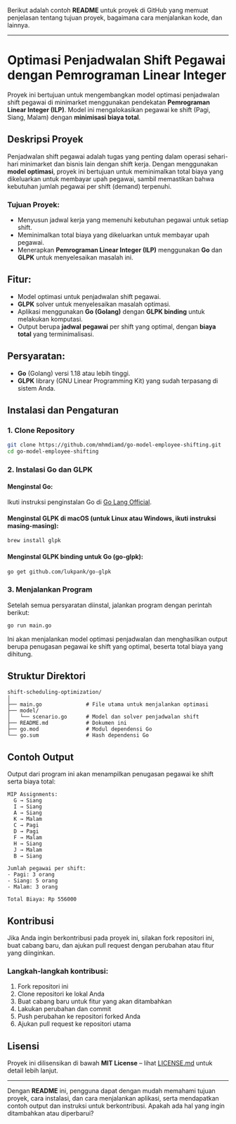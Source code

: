 Berikut adalah contoh **README** untuk proyek di GitHub yang memuat penjelasan tentang tujuan proyek, bagaimana cara menjalankan kode, dan lainnya.

---

# **Optimasi Penjadwalan Shift Pegawai dengan Pemrograman Linear Integer**

Proyek ini bertujuan untuk mengembangkan model optimasi penjadwalan shift pegawai di minimarket menggunakan pendekatan **Pemrograman Linear Integer (ILP)**. Model ini mengalokasikan pegawai ke shift (Pagi, Siang, Malam) dengan **minimisasi biaya total**.

## **Deskripsi Proyek**

Penjadwalan shift pegawai adalah tugas yang penting dalam operasi sehari-hari minimarket dan bisnis lain dengan shift kerja. Dengan menggunakan **model optimasi**, proyek ini bertujuan untuk meminimalkan total biaya yang dikeluarkan untuk membayar upah pegawai, sambil memastikan bahwa kebutuhan jumlah pegawai per shift (demand) terpenuhi.

### **Tujuan Proyek:**

- Menyusun jadwal kerja yang memenuhi kebutuhan pegawai untuk setiap shift.
- Meminimalkan total biaya yang dikeluarkan untuk membayar upah pegawai.
- Menerapkan **Pemrograman Linear Integer (ILP)** menggunakan **Go** dan **GLPK** untuk menyelesaikan masalah ini.

## **Fitur:**

- Model optimasi untuk penjadwalan shift pegawai.
- **GLPK** solver untuk menyelesaikan masalah optimasi.
- Aplikasi menggunakan **Go (Golang)** dengan **GLPK binding** untuk melakukan komputasi.
- Output berupa **jadwal pegawai** per shift yang optimal, dengan **biaya total** yang terminimalisasi.

## **Persyaratan:**

- **Go** (Golang) versi 1.18 atau lebih tinggi.
- **GLPK** library (GNU Linear Programming Kit) yang sudah terpasang di sistem Anda.

## **Instalasi dan Pengaturan**

### 1. **Clone Repository**

```bash
git clone https://github.com/mhmdiamd/go-model-employee-shifting.git
cd go-model-employee-shifting
```

### 2. **Instalasi Go dan GLPK**

#### Menginstal **Go**:

Ikuti instruksi penginstalan Go di [Go Lang Official](https://golang.org/dl/).

#### Menginstal **GLPK** di macOS (untuk Linux atau Windows, ikuti instruksi masing-masing):

```bash
brew install glpk
```

#### Menginstal GLPK binding untuk Go (go-glpk):

```bash
go get github.com/lukpank/go-glpk
```

### 3. **Menjalankan Program**

Setelah semua persyaratan diinstal, jalankan program dengan perintah berikut:

```bash
go run main.go
```

Ini akan menjalankan model optimasi penjadwalan dan menghasilkan output berupa penugasan pegawai ke shift yang optimal, beserta total biaya yang dihitung.

## **Struktur Direktori**

```
shift-scheduling-optimization/
│
├── main.go              # File utama untuk menjalankan optimasi
├── model/
│   └── scenario.go      # Model dan solver penjadwalan shift
├── README.md            # Dokumen ini
├── go.mod               # Modul dependensi Go
└── go.sum               # Hash dependensi Go
```

## **Contoh Output**

Output dari program ini akan menampilkan penugasan pegawai ke shift serta biaya total:

```plaintext
MIP Assignments:
  G → Siang
  I → Siang
  A → Siang
  K → Malam
  C → Pagi
  D → Pagi
  F → Malam
  H → Siang
  J → Malam
  B → Siang

Jumlah pegawai per shift:
- Pagi: 3 orang
- Siang: 5 orang
- Malam: 3 orang

Total Biaya: Rp 556000
```

## **Kontribusi**

Jika Anda ingin berkontribusi pada proyek ini, silakan fork repositori ini, buat cabang baru, dan ajukan pull request dengan perubahan atau fitur yang diinginkan.

### **Langkah-langkah kontribusi:**

1. Fork repositori ini
2. Clone repositori ke lokal Anda
3. Buat cabang baru untuk fitur yang akan ditambahkan
4. Lakukan perubahan dan commit
5. Push perubahan ke repositori forked Anda
6. Ajukan pull request ke repositori utama

## **Lisensi**

Proyek ini dilisensikan di bawah **MIT License** – lihat [LICENSE.md](LICENSE.md) untuk detail lebih lanjut.

---

Dengan **README** ini, pengguna dapat dengan mudah memahami tujuan proyek, cara instalasi, dan cara menjalankan aplikasi, serta mendapatkan contoh output dan instruksi untuk berkontribusi. Apakah ada hal yang ingin ditambahkan atau diperbarui?
